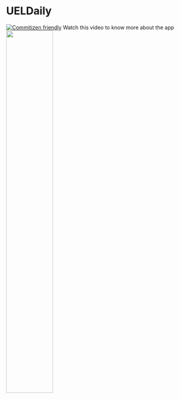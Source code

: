 # UELDaily
[![Commitizen friendly](https://img.shields.io/badge/commitizen-friendly-brightgreen.svg)](http://commitizen.github.io/cz-cli/)
Watch this video to know more about the app
[<img src="https://i.ytimg.com/vi/Hc79sDi3f0U/maxresdefault.jpg" width="50%">]([https://www.youtube.com/watch?v=Hc79sDi3f0U "Now in Android: 55](https://drive.google.com/file/d/19aWbO7_jL-j6JeMw3iWeQdQiywXvzcoC/preview)https://drive.google.com/file/d/19aWbO7_jL-j6JeMw3iWeQdQiywXvzcoC/preview")
